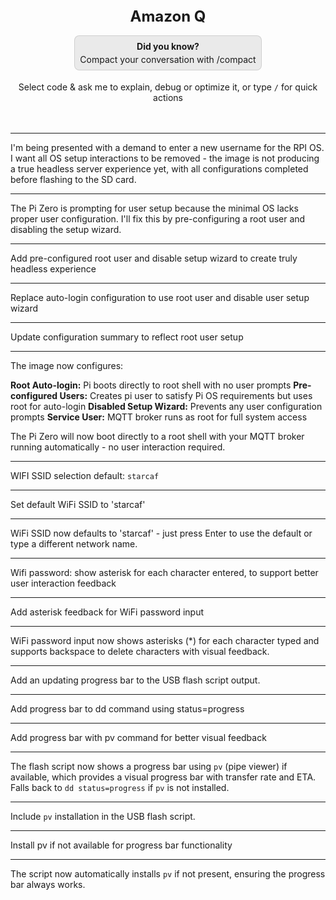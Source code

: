 <div style="display: flex; flex-direction: column; align-items: center; justify-content: center; text-align: center; padding: 200px 0 20px 0;">

<div style="font-size: 24px; margin-bottom: 12px;"><strong>Amazon Q</strong></div>
<div style="background: rgba(128, 128, 128, 0.15); border: 1px solid rgba(128, 128, 128, 0.25); border-radius: 8px; padding: 8px; margin: 4px 0; text-align: center;">
<div style="font-size: 14px; margin-bottom: 4px;"><strong>Did you know?</strong></div>
<div>Compact your conversation with /compact</div>
</div>

Select code & ask me to explain, debug or optimize it, or type `/` for quick actions

</div>

---

I&#39;m being presented with a demand to enter a new username for the RPI OS. I want all OS setup interactions to be removed - the image is not producing a true headless server experience yet, with all configurations completed before flashing to the SD card.

---

The Pi Zero is prompting for user setup because the minimal OS lacks proper user configuration. I'll fix this by pre-configuring a root user and disabling the setup wizard.

---

Add pre-configured root user and disable setup wizard to create truly headless experience

---

Replace auto-login configuration to use root user and disable user setup wizard

---

Update configuration summary to reflect root user setup

---


The image now configures:

**Root Auto-login:** Pi boots directly to root shell with no user prompts
**Pre-configured Users:** Creates pi user to satisfy Pi OS requirements but uses root for auto-login
**Disabled Setup Wizard:** Prevents any user configuration prompts
**Service User:** MQTT broker runs as root for full system access

The Pi Zero will now boot directly to a root shell with your MQTT broker running automatically - no user interaction required.

---

WIFI SSID selection default:
`starcaf`

---

Set default WiFi SSID to 'starcaf'

---


WiFi SSID now defaults to 'starcaf' - just press Enter to use the default or type a different network name.

---

Wifi password: show asterisk for each character entered, to support better user interaction feedback

---

Add asterisk feedback for WiFi password input

---


WiFi password input now shows asterisks (*) for each character typed and supports backspace to delete characters with visual feedback.

---

Add an updating progress bar to the USB flash script output.

---

Add progress bar to dd command using status=progress

---

Add progress bar with pv command for better visual feedback

---


The flash script now shows a progress bar using `pv` (pipe viewer) if available, which provides a visual progress bar with transfer rate and ETA. Falls back to `dd status=progress` if `pv` is not installed.

---

Include `pv` installation in the USB flash script.

---

Install pv if not available for progress bar functionality

---


The script now automatically installs `pv` if not present, ensuring the progress bar always works.
